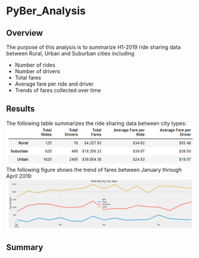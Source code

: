 # PyBer_Analysis

## Overview
The purpose of this analysis is to summarize H1-2019 ride sharing data between Rural, Urban and Suburban cities including
- Number of rides
- Number of drivers
- Total fares
- Average fare per ride and driver
- Trends of fares collected over time

## Results
The following table summarizes the ride sharing data between city types:
![summary table](/Resources/summary_table.png)
The following figure shows the trend of fares between January through April 2019:
![summary figure](/Resources/total_fare_line_plot.png)


## Summary
